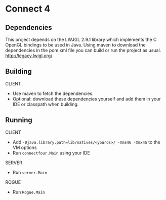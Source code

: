 Connect 4
=========

Dependencies
------------
This project depends on the LWJGL 2.9.1 library which implements the C OpenGL bindings to be used in Java.
Using maven to download the dependencies in the pom.xml file you can build or run the project as usual.
http://legacy.lwjgl.org/

Building
--------

CLIENT
- Use maven to fetch the dependencies.
- Optional: download these dependencies yourself and add them in your IDE or classpath when building.

Running
-------

CLIENT
- Add `-Djava.library.path=lib/natives/<youros>/ -Xms4G -Xmx4G` to the VM options
- Run `connectfour.Main` using your IDE

SERVER
- Run `server.Main`

ROGUE
- Run `Rogue.Main`
